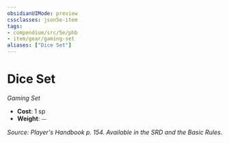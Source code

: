 ```yaml
---
obsidianUIMode: preview
cssclasses: json5e-item
tags:
- compendium/src/5e/phb
- item/gear/gaming-set
aliases: ["Dice Set"]
---
```

# Dice Set
*Gaming Set*  

- **Cost**: 1 sp
- **Weight**: ⏤

*Source: Player's Handbook p. 154. Available in the SRD and the Basic Rules.*
